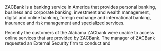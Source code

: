 ZACBank is a banking service in America that provides personal banking, business and corporate banking, investment and wealth management, digital and online banking, foreign exchange and international banking, insurance and risk management and specialized services.

Recently the customers of the Alabama ZACbank were unable to access online services that are provided by ZACBank. The manager of ZACBank requested an External Security firm to conduct and
